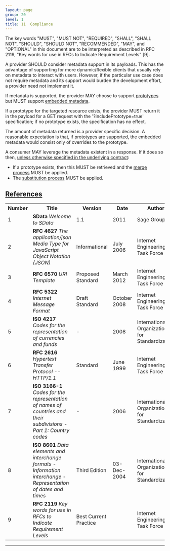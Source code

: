```yaml
---
layout: page
group: 20
level: 1
title: 11  Compliance
---
```


The key words "MUST", "MUST NOT", "REQUIRED", "SHALL", "SHALL NOT", "SHOULD", "SHOULD NOT", 
"RECOMMENDED", "MAY", and "OPTIONAL" in this document are to be interpreted as described in RFC 
2119, "Key words for use in RFCs to Indicate Requirement Levels" [9].

A provider SHOULD consider metadata support in its payloads. This has the advantage of supporting for 
more dynamic/flexible clients that usually rely on metadata to interact with users. However, if the 
particular use case does not require metadata and its support would burden the development effort, a 
provider need not implement it.

If metadata is supported, the provider MAY choose to support [prototypes](../05-1000/ "10 SData prototypes") but MUST support [embedded metadata](../05-0400/ "4 Requesting metadata"). 

If a prototype for the targeted resource exists, the provider MUST return it in the payload for a GET 
request with the '?includePrototype=true' specification; if no prototype exists, the specification has 
no effect.

The amount of metadata returned is a provider specific decision. A reasonable expectation is that, if 
prototypes are supported, the embedded metadata would consist only of overrides to the prototype.

A consumer MAY leverage the metadata existent in a response. If it does so then, <u>unless otherwise 
specified in the underlying contract</u>:

*  If a prototype exists, then this MUST be retrieved and the [merge process](../05-1004/ "10.4 Merge process") MUST be applied.
*  The [substitution process](../05-0600/ "6 Substitution formalism") MUST be applied.

## <a name="references" href="#references">References</a>

<table>
    <tr>
        <th>Number</th><th>Title</th><th>Version</th><th>Date</th><th>Author</th>
    </tr>
    <tr>
        <td>1</td><td><strong>SData</strong>  <i>Welcome to SData</i></td><td>1.1</td><td>2011</td><td>Sage Group plc</td>
    </tr>
    <tr>
        <td>2</td><td><strong>RFC 4627</strong>  <i>The application/json 
Media Type for JavaScript 
Object Notation (JSON)</i></td><td>Informational</td><td>July 2006</td><td>Internet Engineering 
Task Force</td>
    </tr>
    <tr>
        <td>3</td><td><strong>RFC 6570</strong>  <i>URI Template</i></td><td>Proposed 
Standard</td><td>March 2012</td><td>Internet Engineering 
Task Force</td>
    </tr>
    <tr>
        <td>4</td><td><strong>RFC 5322</strong>  <i>Internet Message 
Format</i></td><td>Draft Standard</td><td>October 
2008</td><td>Internet Engineering 
Task Force</td>
    </tr>
    <tr>
        <td>5</td><td><strong>ISO 4217</strong>  <i>Codes for the 
representation of currencies and 
funds</i></td><td>-</td><td>2008</td><td>International 
Organization for 
Standardization</td>
    </tr>
    <tr>
        <td>6</td><td><strong>RFC 2616</strong>  <i>Hypertext Transfer 
Protocol -- HTTP/1.1</i></td><td>Standard</td><td>June 1999</td><td>Internet Engineering 
Task Force</td>
    </tr>
    <tr>
        <td>7</td><td><strong>ISO 3166-1</strong>  <i>Codes for the 
representation of names of 
countries and their subdivisions 
- Part 1: Country codes</i></td><td>-</td><td>2006</td><td>International 
Organization for 
Standardization</td>
    </tr>
    <tr>
        <td>8</td><td><strong>ISO 8601</strong> <i>Data elements and 
interchange formats -
Information interchange -
Representation of dates and 
times</i></td><td>Third Edition</td><td>03-Dec-2004</td><td>International 
Organization for 
Standardization</td>
    </tr>
    <tr>
        <td>9</td><td><strong>RFC 2119</strong>  <i>Key words for use in 
RFCs to Indicate Requirement 
Levels</i></td><td>Best Current 
Practice</td><td></td><td>Internet Engineering 
Task Force</td>
    </tr>
</table>

***